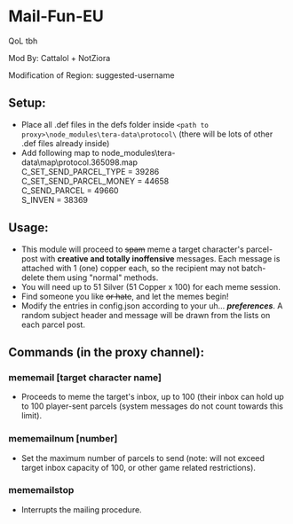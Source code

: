 # Mail-Fun-EU

QoL tbh 

Mod By: Cattalol + NotZiora

Modification of Region: suggested-username

## Setup:
- Place all .def files in the defs folder inside `<path to proxy>\node_modules\tera-data\protocol\` (there will be lots of other .def files already inside)
- Add following map to node_modules\tera-data\map\protocol.365098.map<br>
C_SET_SEND_PARCEL_TYPE = 39286<br>
C_SET_SEND_PARCEL_MONEY = 44658<br>
C_SEND_PARCEL = 49660<br>
S_INVEN = 38369<br>

## Usage:
- This module will proceed to ~~spam~~ meme a target character's parcel-post with **creative and totally inoffensive** messages. 
Each message is attached with 1 (one) copper each, so the recipient may not batch-delete them using "normal" methods.
- You will need up to 51 Silver (51 Copper x 100) for each meme session.
- Find someone you like ~~or hate~~, and let the memes begin!
- Modify the entries in config.json according to your uh... _**preferences**_. A random subject header and message will be drawn from the lists on each parcel post.

## Commands (in the proxy channel):
### mememail [target character name]
- Proceeds to meme the target's inbox, up to 100 (their inbox can hold up to 100 player-sent parcels (system messages do not count towards this limit).
### mememailnum [number]
- Set the maximum number of parcels to send (note: will not exceed target inbox capacity of 100, or other game related restrictions).
### mememailstop
- Interrupts the mailing procedure.
